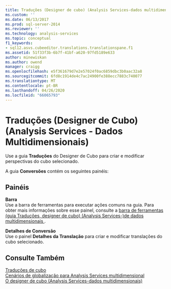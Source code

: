 ```yaml
---
title: Traduções (Designer de cubo) (Analysis Services-dados multidimensionais) | Microsoft Docs
ms.custom: ''
ms.date: 06/13/2017
ms.prod: sql-server-2014
ms.reviewer: ''
ms.technology: analysis-services
ms.topic: conceptual
f1_keywords:
- sql12.asvs.cubeeditor.translations.translationspane.f1
ms.assetid: 51f33f3b-6b7f-41bf-a620-97fd5189e633
author: minewiskan
ms.author: owend
manager: craigg
ms.openlocfilehash: e5f361679d7e2e57024f0ac6859dbc3b0aac32a8
ms.sourcegitcommit: 6fd8c1914de4c7ac24900fe388ecc7883c740077
ms.translationtype: MT
ms.contentlocale: pt-BR
ms.lasthandoff: 04/26/2020
ms.locfileid: "66065793"
---
```

# <a name="translations-cube-designer-analysis-services---multidimensional-data"></a>Traduções (Designer de Cubo) (Analysis Services - Dados Multidimensionais)
  Use a guia **Traduções** do Designer de Cubo para criar e modificar perspectivas do cubo selecionado.  
  
 A guia **Conversões** contém os seguintes painéis:  
  
## <a name="panes"></a>Painéis  
 **Barra**  
 Use a barra de ferramentas para executar ações comuns na guia. Para obter mais informações sobre esse painel, consulte a [barra de ferramentas &#40;guia Traduções, designer de cubo&#41; &#40;Analysis Services-&#41;de dados multidimensionais ](toolbar-translations-tab-cube-designer-analysis-services-multidimensional-data.md).  
  
 **Detalhes de Conversão**  
 Use o painel **Detalhes da Translação** para criar e modificar translações do cubo selecionado.  
  
## <a name="see-also"></a>Consulte Também  
 [Traduções de cubo](multidimensional-models-olap-logical-cube-objects/cube-translations.md)   
 [Cenários de globalização para Analysis Services multidimensional](globalization-scenarios-for-analysis-services-multiidimensional.md)   
 [O designer de cubo &#40;Analysis Services-dados multidimensionais&#41;](cube-designer-analysis-services-multidimensional-data.md)  
  
  
